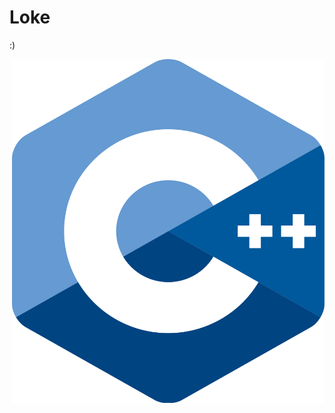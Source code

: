 # Loke
:)

<img src="https://github.com/StudyRealm/Loke/blob/main/.graphics/c-plus-plus-wallpapers.png"  width="500" height="550" alt="C++ logo" align="right"> 
